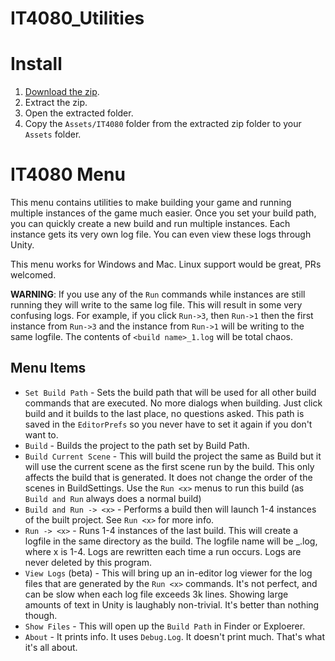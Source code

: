 # IT4080_Utilities

# Install
1.  [Download the zip](https://github.com/ProfButch/IT4080_Utilities/archive/refs/heads/main.zip).
1.  Extract the zip.
1.  Open the extracted folder.
1.  Copy the `Assets/IT4080` folder from the extracted zip folder to your `Assets` folder.

# IT4080 Menu
This menu contains utilities to make building your game and running multiple instances of the game much easier.  Once you set your build path, you can quickly create a new build and run multiple instances.  Each instance gets its very own log file.  You can even view these logs through Unity.

This menu works for Windows and Mac.  Linux support would be great, PRs welcomed.

__WARNING__:  If you use any of the `Run` commands while instances are still running they will write to the same log file.  This will result in some very confusing logs.  For example, if you click `Run->3`, then `Run->1` then the first instance from `Run->3` and the instance from `Run->1` will be writing to the same logfile.  The contents of `<build name>_1.log` will be total chaos.

## Menu Items
* `Set Build Path` - Sets the build path that will be used for all other build commands that are executed.  No more dialogs when building.  Just click build and it builds to the last place, no questions asked.  This path is saved in the `EditorPrefs` so you never have to set it again if you don't want to.
* `Build` - Builds the project to the path set by Build Path.
* `Build Current Scene` - This will build the project the same as Build but it will use the current scene as the first scene run by the build.  This only affects the build that is generated.  It does not change the order of the scenes in BuildSettings.  Use the `Run <x>` menus to run this build (as `Build and Run` always does a normal build)
* `Build and Run -> <x>` - Performs a build then will launch 1-4 instances of the built project.  See `Run <x>` for more info.
* `Run -> <x>` - Runs 1-4 instances of the last build.  This will create a logfile in the same directory as the build.  The logfile name will be <build name>_<x>.log, where x is 1-4.  Logs are rewritten each time a run occurs.  Logs are never deleted by this program.
* `View Logs` (beta) - This will bring up an in-editor log viewer for the log files that are generated by the `Run <x>` commands.  It's not perfect, and can be slow when each log file exceeds 3k lines.  Showing large amounts of text in Unity is laughably non-trivial.  It's better than nothing though.
* `Show Files` - This will open up the `Build Path` in Finder or Exploerer.
* `About` - It prints info.  It uses `Debug.Log`.  It doesn't print much.  That's what it's all about.
